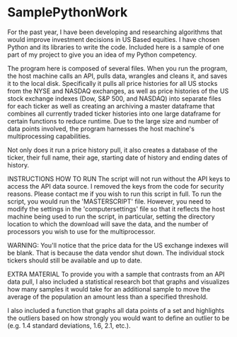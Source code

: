 # SamplePythonWork
For the past year, I have been developing and researching algorithms that would improve investment decisions in US Based equities.  I have chosen Python and its libraries to write the code.  Included here is a sample of one part of my project to give you an idea of my Python competency.

The program here is composed of several files.  When you run the program, the host machine calls an API, pulls data, wrangles and cleans it, and saves it to the local disk.  Specifically it pulls all price histories for all US stocks from the NYSE and NASDAQ exchanges, as well as price histories of the US stock exchange indexes (Dow, S&P 500, and NASDAQ) into separate files for each ticker as well as creating an archiving a master dataframe that combines all currently traded ticker histories into one large dataframe for certain functions to reduce runtime.  Due to the large size and number of data points involved, the program harnesses the host machine's multiprocessing capabilities.

Not only does it run a price history pull, it also creates a database of the ticker, their full name, their age, starting date of history and ending dates of history.

INSTRUCTIONS HOW TO RUN
The script will not run without the API keys to access the API data source.  I removed the keys from the code for security reasons.  Please contact me if you wish to run this script in full.
To run the script, you would run the 'MASTERSCRIPT' file.  However, you need to modify the settings in the 'computersettings' file so that it reflects the host machine being used to run the script, in particular, setting the directory location to which the download will save the data, and the number of processors you wish to use for the multiprocessor.

WARNING: You'll notice that the price data for the US exchange indexes will be blank.  That is because the data vendor shut down.  The individual stock tickers should still be available and up to date.

EXTRA MATERIAL
To provide you with a sample that contrasts from an API data pull, I also included a statistical research bot that graphs and visualizes how many samples it would take for an additional sample to move the average of the population an amount less than a specified threshold.

I also included a function that graphs all data points of a set and highlights the outliers based on how strongly you would want to define an outlier to be (e.g. 1.4 standard deviations, 1.6, 2.1, etc.).



